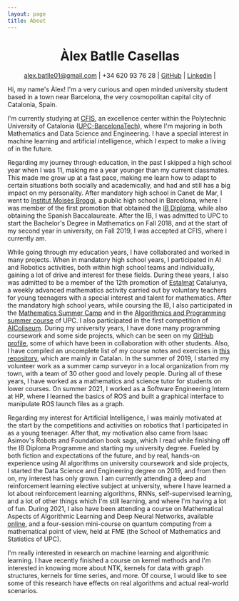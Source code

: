 ```yaml
---
layout: page
title: About
---
```

<h1 align="center">
  Àlex <b>Batlle Casellas</b>
  <br>
</h1>

<p align="center">
  <a href="mailto:alex.batlle01@gmail.com">alex.batlle01@gmail.com</a> |
  <a>+34 620 93 76 28</a> |
  <a href="https://github.com/Atellas23">GitHub</a> |
  <a href="https://linkedin.com/in/atellas23">Linkedin</a> |
</p>

Hi, my name's Àlex! I'm a very curious and open minded university student based in a town near Barcelona, the very cosmopolitan capital city of Catalonia, Spain.

I'm currently studying at [CFIS](http://cfis.upc.edu), an excellence center within the Polytechnic University of Catalonia ([UPC-BarcelonaTech](http://upc.edu)), where I'm majoring in both Mathematics and Data Science and Engineering. I have a special interest in machine learning and artificial intelligence, which I expect to make a living of in the future.

Regarding my journey through education, in the past I skipped a high school year when I was 11, making me a year younger than my current classmates. This made me grow up at a fast pace, making me learn how to adapt to certain situations both socially and academically, and had and still has a big impact on my personality. After mandatory high school in Canet de Mar, I went to [Institut Moisès Broggi](https://institutbroggi.org), a public high school in Barcelona, where I was member of the first promotion that obtained the [IB Diploma](https://ibo.org/), while also obtaining the Spanish Baccalaureate. After the IB, I was admitted to UPC to start the Bachelor's Degree in Mathematics on Fall 2018, and at the start of my second year in university, on Fall 2019, I was accepted at CFIS, where I currently am.

While going through my education years, I have collaborated and worked in many projects. When in mandatory high school years, I participated in AI and Robotics activities, both within high school teams and individually, gaining a lot of drive and interest for these fields. During these years, I also was admitted to be a member of the 12th promotion of [Estalmat](https://estalmat.org/) Catalunya, a weekly advanced mathematics activity carried out by voluntary teachers for young teenagers with a special interest and talent for mathematics. After the mandatory high school years, while coursing the IB, I also participated in the [Mathematics Summer Camp](https://catedramirpuig.upc.edu/ca/math-activities/math-summer-camp) and in the [Algorithmics and Programming summer course](https://algoprog.jutge.org/) of UPC. I also participated in the first competition of [AIColiseum](http://coliseum.ai). During my university years, I have done many programming coursework and some side projects, which can be seen on my [GitHub profile](http://github.com/Atellas23), some of which have been in collaboration with other students. Also, I have compiled an uncomplete list of my course notes and exercises in [this repository](http://github.com/Atellas23/apunts), which are mainly in Catalan. In the summer of 2019, I started my volunteer work as a summer camp surveyor in a local organization from my town, with a team of 30 other good and lovely people. During all of these years, I have worked as a mathematics and science tutor for students on lower courses. On summer 2021, I worked as a Software Engineering Intern at HP, where I learned the basics of ROS and built a graphical interface to manipulate ROS launch files as a graph.

Regarding my interest for Artificial Intelligence, I was mainly motivated at the start by the competitions and activities on robotics that I participated in as a young teenager. After that, my motivation also came from Isaac Asimov's Robots and Foundation book saga, which I read while finishing off the IB Diploma Programme and starting my university degree. Fueled by both fiction and expectations of the future, and by real, hands-on experience using AI algorithms on university coursework and side projects, I started the Data Science and Engineering degree on 2019, and from then on, my interest has only grown. I am currently attending a deep and reinforcement learning elective subject at university, where I have learned a lot about reinforcement learning algorithms, RNNs, self-supervised learning, and a lot of other things which I'm still learning, and where I'm having a lot of fun. During 2021, I also have been attending a course on Mathematical Aspects of Algorithmic Learning and Deep Neural Networks, available [online](https://www.youtube.com/watch?v=DRnRGzz6p-o&list=PLYFTuCvd-szRNIMZ69lOfm-rt-TKRZ17K), and a four-session mini-course on quantum computing from a mathematical point of view, held at FME (the School of Mathematics and Statistics of UPC).

I'm really interested in research on machine learning and algorithmic learning. I have recently finished a course on kernel methods and I'm interested in knowing more about NTK, kernels for data with graph structures, kernels for time series, and more. Of course, I would like to see some of this research have effects on real algorithms and actual real-world scenarios.